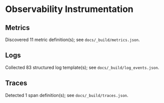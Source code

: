 # Observability Instrumentation

## Metrics
Discovered 11 metric definition(s); see `docs/_build/metrics.json`.

## Logs
Collected 83 structured log template(s); see `docs/_build/log_events.json`.

## Traces
Detected 1 span definition(s); see `docs/_build/traces.json`.
